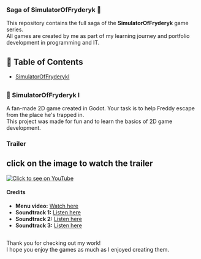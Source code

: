 
### Saga of SimulatorOfFryderyk 🧸

This repository contains the full saga of the **SimulatorOfFryderyk** game series.  
All games are created by me as part of my learning journey and portfolio development in programming and IT.


## 📑 Table of Contents

- [SimulatorOfFryderykI](#-simulatoroffryderyk-i)

##
### 🐻 SimulatorOfFryderyk I

A fan-made 2D game created in Godot. Your task is to help Freddy escape from the place he's trapped in.  
This project was made for fun and to learn the basics of 2D game development.
### Trailer
## click on the image to watch the trailer
[![Click to see on YouTube](https://img.youtube.com/vi/8oz9XR2TMyo/0.jpg)](https://www.youtube.com/watch?v=8oz9XR2TMyo)

#### Credits

- **Menu video:** [Watch here](https://www.youtube.com/watch?v=ju8tpBkg3ZY)  
- **Soundtrack 1:** [Listen here](https://www.youtube.com/watch?v=S1yHc4yd3WU)  
- **Soundtrack 2:** [Listen here](https://www.youtube.com/watch?v=oiQ-Amo3zek)  
- **Soundtrack 3:** [Listen here](https://www.youtube.com/shorts/HbUXXd-XrfU)

##
Thank you for checking out my work!  
I hope you enjoy the games as much as I enjoyed creating them.
